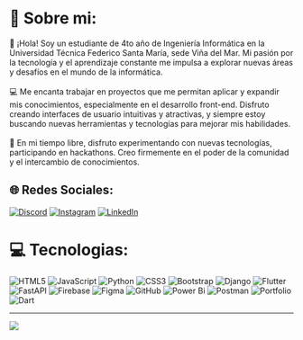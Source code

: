 # 💫 Sobre mi:
👋 ¡Hola! Soy un estudiante de 4to año de Ingeniería Informática en la Universidad Técnica Federico Santa María, sede Viña del Mar. Mi pasión por la tecnología y el aprendizaje constante me impulsa a explorar nuevas áreas y desafíos en el mundo de la informática.<br><br>💻 Me encanta trabajar en proyectos que me permitan aplicar y expandir mis conocimientos, especialmente en el desarrollo front-end. Disfruto creando interfaces de usuario intuitivas y atractivas, y siempre estoy buscando nuevas herramientas y tecnologías para mejorar mis habilidades.<br><br>🚀 En mi tiempo libre, disfruto experimentando con nuevas tecnologías, participando en hackathons. Creo firmemente en el poder de la comunidad y el intercambio de conocimientos.


## 🌐 Redes Sociales:
[![Discord](https://img.shields.io/badge/Discord-%237289DA.svg?logo=discord&logoColor=white)](https://discord.gg/jordans23_) [![Instagram](https://img.shields.io/badge/Instagram-%23E4405F.svg?logo=Instagram&logoColor=white)](https://instagram.com/https://www.instagram.com/_jordxn.s/) [![LinkedIn](https://img.shields.io/badge/LinkedIn-%230077B5.svg?logo=linkedin&logoColor=white)](https://linkedin.com/in/https://www.linkedin.com/in/jordan-navarrete/) 

# 💻 Tecnologias:
![HTML5](https://img.shields.io/badge/html5-%23E34F26.svg?style=for-the-badge&logo=html5&logoColor=white) ![JavaScript](https://img.shields.io/badge/javascript-%23323330.svg?style=for-the-badge&logo=javascript&logoColor=%23F7DF1E) ![Python](https://img.shields.io/badge/python-3670A0?style=for-the-badge&logo=python&logoColor=ffdd54) ![CSS3](https://img.shields.io/badge/css3-%231572B6.svg?style=for-the-badge&logo=css3&logoColor=white) ![Bootstrap](https://img.shields.io/badge/bootstrap-%238511FA.svg?style=for-the-badge&logo=bootstrap&logoColor=white) ![Django](https://img.shields.io/badge/django-%23092E20.svg?style=for-the-badge&logo=django&logoColor=white) ![Flutter](https://img.shields.io/badge/Flutter-%2302569B.svg?style=for-the-badge&logo=Flutter&logoColor=white) ![FastAPI](https://img.shields.io/badge/FastAPI-005571?style=for-the-badge&logo=fastapi) ![Firebase](https://img.shields.io/badge/firebase-a08021?style=for-the-badge&logo=firebase&logoColor=ffcd34) ![Figma](https://img.shields.io/badge/figma-%23F24E1E.svg?style=for-the-badge&logo=figma&logoColor=white) ![GitHub](https://img.shields.io/badge/github-%23121011.svg?style=for-the-badge&logo=github&logoColor=white) ![Power Bi](https://img.shields.io/badge/power_bi-F2C811?style=for-the-badge&logo=powerbi&logoColor=black) ![Postman](https://img.shields.io/badge/Postman-FF6C37?style=for-the-badge&logo=postman&logoColor=white) ![Portfolio](https://img.shields.io/badge/Portfolio-%23000000.svg?style=for-the-badge&logo=firefox&logoColor=#FF7139) ![Dart](https://img.shields.io/badge/dart-%230175C2.svg?style=for-the-badge&logo=dart&logoColor=white)

---
[![](https://visitcount.itsvg.in/api?id=jordansebastian23&icon=0&color=0)](https://visitcount.itsvg.in)
